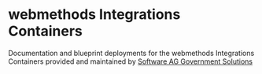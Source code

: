 # webmethods Integrations Containers

Documentation and blueprint deployments for the webmethods Integrations Containers provided and maintained by [Software AG Government Solutions](https://www.softwareaggov.com/)

